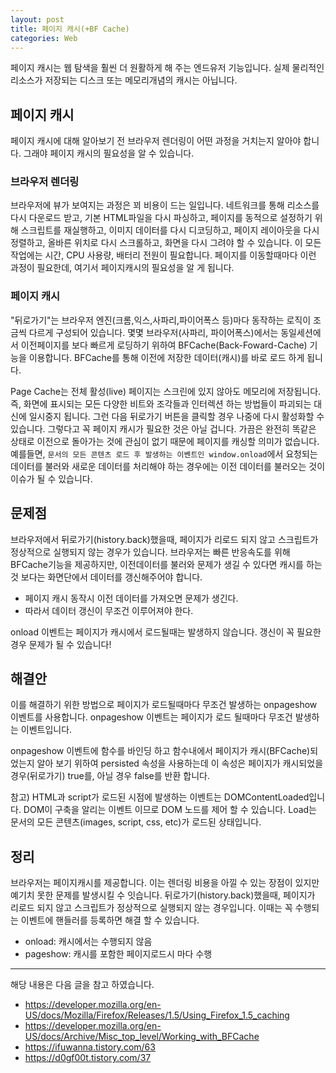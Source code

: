 ```yaml
---
layout: post
title: 페이지 캐시(+BF Cache)
categories: Web
---
```


페이지 캐시는 웹 탐색을 훨씬 더 원활하게 해 주는 엔드유저 기능입니다. 실제 물리적인 리소스가 저장되는 디스크 또는 메모리개념의 캐시는 아닙니다.

## 페이지 캐시

페이지 캐시에 대해 알아보기 전 브라우저 렌더링이 어떤 과정을 거치는지 알아야 합니다. 그래야 페이지 캐시의 필요성을 알 수 있습니다.

### 브라우저 렌더링

브라우저에 뷰가 보여지는 과정은 꾀 비용이 드는 일입니다. 네트워크를 통해 리소스를 다시 다운로드 받고, 기본 HTML파일을 다시 파싱하고, 페이지를 동적으로 설정하기 위해 스크립트를 재실행하고, 이미지 데이터를 다시 디코딩하고, 페이지 레이아웃을 다시 정렬하고, 올바른 위치로 다시 스크롤하고, 화면을 다시 그려야 할 수 있습니다. 이 모든 작업에는 시간, CPU 사용량, 배터리 전원이 필요합니다. 페이지를 이동할때마다 이런 과정이 필요한데, 여기서 페이지캐시의 필요성을 알 게 됩니다.

### 페이지 캐시

"뒤로가기"는 브라우저 엔진(크롬,익스,사파리,파이어폭스 등)마다 동작하는 로직이 조금씩 다르게 구성되어 있습니다. 몇몇 브라우저(사파리, 파이어폭스)에서는 동일세션에서 이전페이지를 보다 빠르게 로딩하기 위하여 BFCache(Back-Foward-Cache) 기능을 이용합니다. BFCache를 통해 이전에 저장한 데이터(캐시)를 바로 로드 하게 됩니다.

Page Cache는 전체 활성(live) 페이지는 스크린에 있지 않아도 메모리에 저장됩니다. 즉, 화면에 표시되는 모든 다양한 비트와 조각들과 인터렉션 하는 방법들이 파괴되는 대신에 일시중지 됩니다. 그런 다음 뒤로가기 버튼을 클릭할 경우 나중에 다시 활성화할 수 있습니다. 그렇다고 꼭 페이지 캐시가 필요한 것은 아닐 겁니다. 가끔은 완전히 똑같은 상태로 이전으로 돌아가는 것에 관심이 없기 때문에 페이지를 캐싱할 의미가 없습니다. 예를들면, `문서의 모든 콘텐츠 로드 후 발생하는 이벤트인 window.onload`에서 요청되는 데이터를 불러와 새로운 데이터를 처리해야 하는 경우에는 이전 데이터를 불러오는 것이 이슈가 될 수 있습니다.

## 문제점

브라우저에서 뒤로가기(history.back)했을때, 페이지가 리로드 되지 않고 스크립트가 정상적으로 실행되지 않는 경우가 있습니다. 브라우저는 빠른 반응속도를 위해 BFCache기능을 제공하지만, 이전데이터를 불러와 문제가 생길 수 있다면 캐시를 하는 것 보다는 화면단에서 데이터를 갱신해주어야 합니다.

- 페이지 캐시 동작시 이전 데이터를 가져오면 문제가 생긴다.
- 따라서 데이터 갱신이 무조건 이루어져야 한다.

onload 이벤트는 페이지가 캐시에서 로드될때는 발생하지 않습니다. 갱신이 꼭 필요한 경우 문제가 될 수 있습니다!

## 해결안

이를 해결하기 위한 방법으로 페이지가 로드될때마다 무조건 발생하는 onpageshow 이벤트를 사용합니다. onpageshow 이벤트는 페이지가 로드 될때마다 무조건 발생하는 이벤트입니다.

onpageshow 이벤트에 함수를 바인딩 하고 함수내에서 페이지가 캐시(BFCache)되었는지 알아 보기 위하여 persisted 속성을 사용하는데 이 속성은 페이지가 캐시되었을 경우(뒤로가기) true를, 아닐 경우 false를 반환 합니다.

참고) HTML과 script가 로드된 시점에 발생하는 이벤트는 DOMContentLoaded입니다. DOM이 구축을 알리는 이벤트 이므로 DOM 노드를 제어 할 수 있습니다. Load는 문서의 모든 콘텐츠(images, script, css, etc)가 로드된 상태입니다.

## 정리

브라우저는 페이지캐시를 제공합니다. 이는 렌더링 비용을 아낄 수 있는 장점이 있지만 예기치 못한 문제를 발생시킬 수 잇습니다. 뒤로가기(history.back)했을때, 페이지가 리로드 되지 않고 스크립트가 정상적으로 실행되지 않는 경우입니다. 이때는 꼭 수행되는 이벤트에 핸들러를 등록하면 해결 할 수 있습니다.

- onload: 캐시에서는 수행되지 않음
- pageshow: 캐시를 포함한 페이지로드시 마다 수행

---

해당 내용은 다음 글을 참고 하였습니다.

- https://developer.mozilla.org/en-US/docs/Mozilla/Firefox/Releases/1.5/Using_Firefox_1.5_caching
- https://developer.mozilla.org/en-US/docs/Archive/Misc_top_level/Working_with_BFCache
- https://ifuwanna.tistory.com/63
- https://d0gf00t.tistory.com/37

